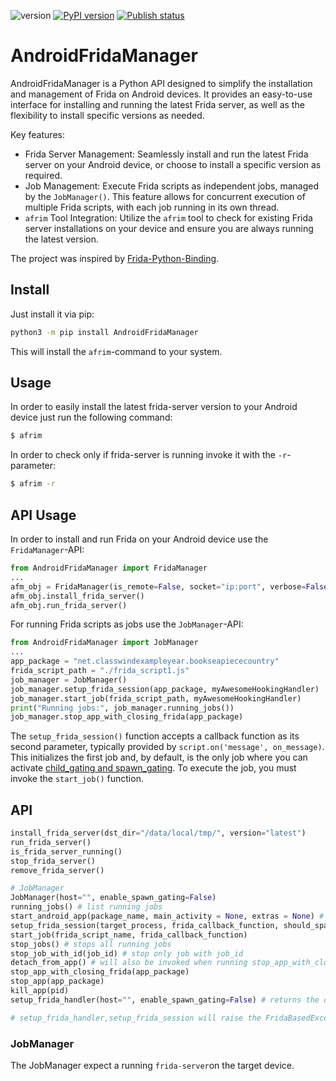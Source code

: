 ![version](https://img.shields.io/badge/version-1.8.8-blue) [![PyPI version](https://badge.fury.io/py/AndroidFridaManager.svg)](https://badge.fury.io/py/AndroidFridaManager) [![Publish status](https://github.com/fkie-cad/friTap/actions/workflows/publish.yml/badge.svg?branch=main)](https://github.com/fkie-cad/AndroidFridaManager/actions/workflows/publish-to-pypi.yml)

# AndroidFridaManager

AndroidFridaManager is a Python API designed to simplify the installation and management of Frida on Android devices. It provides an easy-to-use interface for installing and running the latest Frida server, as well as the flexibility to install specific versions as needed.

Key features:

- Frida Server Management:  Seamlessly install and run the latest Frida server on your Android device, or choose to install a specific version as required.
- Job Management: Execute Frida scripts as independent jobs, managed by the `JobManager()`. This feature allows for concurrent execution of multiple Frida scripts, with each job running in its own thread.
- `afrim` Tool Integration: Utilize the `afrim` tool to check for existing Frida server installations on your device and ensure you are always running the latest version.


The project was inspired by [Frida-Python-Binding](https://github.com/Mind0xP/Frida-Python-Binding/tree/master).

## Install

Just install it via pip:
```bash
python3 -m pip install AndroidFridaManager
```

This will install the `afrim`-command to your system.

## Usage

In order to easily install the latest frida-server version to your Android device just run the following command:

```bash
$ afrim 
```

In order to check only if frida-server is running invoke it with the `-r`-parameter:

```bash
$ afrim -r
```


## API Usage

In order to install and run Frida on your Android device use the `FridaManager`-API:
```python
from AndroidFridaManager import FridaManager
...
afm_obj = FridaManager(is_remote=False, socket="ip:port", verbose=False, frida_install_dst="/data/local/tmp/")
afm_obj.install_frida_server()
afm_obj.run_frida_server()
```

For running Frida scripts as jobs use the `JobManager`-API:
```python
from AndroidFridaManager import JobManager
...
app_package = "net.classwindexampleyear.bookseapiececountry"
frida_script_path = "./frida_script1.js"
job_manager = JobManager()
job_manager.setup_frida_session(app_package, myAwesomeHookingHandler)
job_manager.start_job(frida_script_path, myAwesomeHookingHandler)
print("Running jobs:", job_manager.running_jobs())
job_manager.stop_app_with_closing_frida(app_package)
``` 

The `setup_frida_session()` function accepts a callback function as its second parameter, typically provided by `script.on('message', on_message)`. This initializes the first job and, by default, is the only job where you can activate [child_gating and spawn_gating](https://frida.re/news/#child-gating). To execute the job, you must invoke the `start_job()` function.

## API

```python
install_frida_server(dst_dir="/data/local/tmp/", version="latest")
run_frida_server()
is_frida_server_running()
stop_frida_server()
remove_frida_server()

# JobManager
JobManager(host="", enable_spawn_gating=False)
running_jobs() # list running jobs
start_android_app(package_name, main_activity = None, extras = None) # returns the PID of the start app
setup_frida_session(target_process, frida_callback_function, should_spawn=True,foreground=False)
start_job(frida_script_name, frida_callback_function)
stop_jobs() # stops all running jobs
stop_job_with_id(job_id) # stop only job with job_id
detach_from_app() # will also be invoked when running stop_app_with_closing_frida()
stop_app_with_closing_frida(app_package)
stop_app(app_package)
kill_app(pid)
setup_frida_handler(host="", enable_spawn_gating=False) # returns the device object and is used by setup_frida_session()

# setup_frida_handler,setup_frida_session will raise the FridaBasedException(Exception). Ensure to handle it
```

### JobManager

The JobManager expect a running `frida-server`on the target device. 

